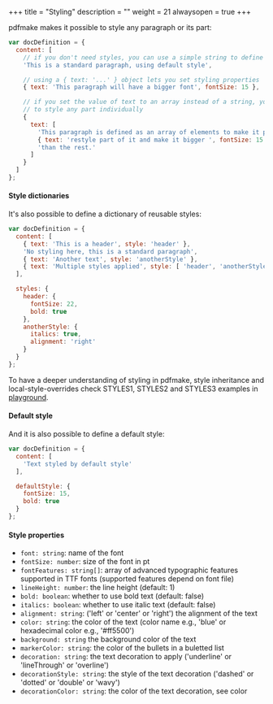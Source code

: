 +++
title = "Styling"
description = ""
weight = 21
alwaysopen = true
+++

pdfmake makes it possible to style any paragraph or its part:

```js
var docDefinition = {
  content: [
    // if you don't need styles, you can use a simple string to define a paragraph
    'This is a standard paragraph, using default style',

    // using a { text: '...' } object lets you set styling properties
    { text: 'This paragraph will have a bigger font', fontSize: 15 },

    // if you set the value of text to an array instead of a string, you'll be able
    // to style any part individually
    {
      text: [
        'This paragraph is defined as an array of elements to make it possible to ',
        { text: 'restyle part of it and make it bigger ', fontSize: 15 },
        'than the rest.'
      ]
    }
  ]
};
```

#### Style dictionaries
It's also possible to define a dictionary of reusable styles:

```js
var docDefinition = {
  content: [
    { text: 'This is a header', style: 'header' },
    'No styling here, this is a standard paragraph',
    { text: 'Another text', style: 'anotherStyle' },
    { text: 'Multiple styles applied', style: [ 'header', 'anotherStyle' ] }
  ],

  styles: {
    header: {
      fontSize: 22,
      bold: true
    },
    anotherStyle: {
      italics: true,
      alignment: 'right'
    }
  }
};
```

To have a deeper understanding of styling in pdfmake, style inheritance and local-style-overrides check STYLES1, STYLES2 and STYLES3 examples in [playground](http://pdfmake.org/playground.html).

#### Default style

And it is also possible to define a default style:

```js
var docDefinition = {
  content: [
    'Text styled by default style'
  ],

  defaultStyle: {
    fontSize: 15,
    bold: true
  }
};
```

#### Style properties

* `font: string`: name of the font
* `fontSize: number`: size of the font in pt
* `fontFeatures: string[]`: array of advanced typographic features supported in TTF fonts (supported features depend on font file)
* `lineHeight: number`: the line height (default: 1)
* `bold: boolean`: whether to use bold text (default: false)
* `italics: boolean`: whether to use italic text (default: false)
* `alignment: string`: ('left' or 'center' or 'right') the alignment of the text
* `color: string`: the color of the text (color name e.g., 'blue' or hexadecimal color e.g., '#ff5500')
* `background: string` the background color of the text
* `markerColor: string`: the color of the bullets in a buletted list
* `decoration: string`: the text decoration to apply ('underline' or 'lineThrough' or 'overline')
* `decorationStyle: string`: the style of the text decoration ('dashed' or 'dotted' or 'double' or 'wavy')
* `decorationColor: string`: the color of the text decoration, see color
